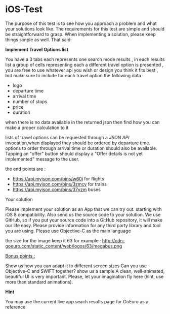 # iOS-Test

The purpose of this test is to see how you approach a problem and what your solutions look like. The requirements for this test are simple and should be straightforward to grasp. When implementing a solution, please keep things simple as well. That said:

**Implement Travel Options list**

You have a 3 tabs each represents one search mode results , in each results list a group of cells representing each a different travel option is presented , you are free to use whatever api you wish or design you think it fits best , but make sure to include for each travel option the following data :

 - logo
 - departure time
 - arrival time
 - number of stops 
 - price 
 - duration

when there is no data available in the returned json then find how you can make a proper calculation to it

 lists of travel options  can be requested through a *JSON API* invocation,when displayed  they should be ordered by departure time. options to order through arrival time or duration should also be available. Tapping an "offer" button should display a "Offer details is not yet implemented" message to the user.



the end points are :

 - https://api.myjson.com/bins/w60i   for  flights 
 - https://api.myjson.com/bins/3zmcy  for trains 
 - https://api.myjson.com/bins/37yzm  buses
 


Your solution

Please implement your solution as an App that we can try out. starting with iOS 8 compatibility. Also send us the source code to your solution. We use GitHub, so if you put your source code into a GitHub repository, it will make our life easy.
Please provide information for any third party library and tool you are using. Please use Objective-C as the main language 

  the size for the image keep it 63 for example :
  http://cdn-goeuro.com/static_content/web/logos/63/megabus.png
  
<u>Bonus points :</u>

Show us how you can adapt it to different screen sizes
Can you use Objective-C and SWIFT together? show us a sample
A clean, well-animated, beautiful UI is very important. Please, let your imagination fly here (hint, use more than standard animations).

**Hint** 

You may use the current live app seach results page for GoEuro as a reference
